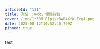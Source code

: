 ```yaml
---
articleId: "111"
title: 測試：:中文，標點符號！
cover: /img/1*30M_EIpjseBwR4XfW-FtgA.png
date: 2025-08-12T10:52:40.799Z
pinned: true
---
```

test